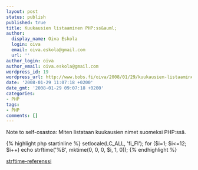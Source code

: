 ```yaml
---
layout: post
status: publish
published: true
title: Kuukausien listaaminen PHP:ss&auml;
author:
  display_name: Oiva Eskola
  login: oiva
  email: oiva.eskola@gmail.com
  url: ''
author_login: oiva
author_email: oiva.eskola@gmail.com
wordpress_id: 19
wordpress_url: http://www.bobs.fi/oiva/2008/01/29/kuukausien-listaaminen-phpssa/
date: '2008-01-29 11:07:18 +0200'
date_gmt: '2008-01-29 09:07:18 +0200'
categories:
- PHP
tags:
- PHP
comments: []
---
```

<p>Note to self-osastoa: Miten listataan kuukausien nimet suomeksi PHP:ss&auml;.</p>
{% highlight php startinline %}
setlocale(LC_ALL, 'fi_FI');
for ($i=1; $i<=12; $i++)
    echo strftime('%B', mktime(0, 0, 0, $i, 1, 0));
{% endhighlight %}
<p><a href="http://fi2.php.net/strftime">strftime-referenssi</a></p>
